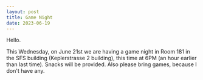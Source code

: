 ```yaml
---
layout: post
title: Game Night
date: 2023-06-19
---
```


Hello.

This Wednesday, on June 21st we are having a game night in Room 181 in the SFS building (Keplerstrasse 2 building), this time at 6PM (an hour earlier than last time). 
Snacks will be provided.  Also please bring games, because I don't have any. 
